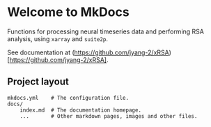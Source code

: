 # Welcome to MkDocs

Functions for processing neural timeseries data and performing RSA analysis, using `xarray` and `suite2p`.

See documentation at (https://github.com/jyang-2/xRSA)[https://github.com/jyang-2/xRSA].

## Project layout

    mkdocs.yml    # The configuration file.
    docs/
        index.md  # The documentation homepage.
        ...       # Other markdown pages, images and other files.
